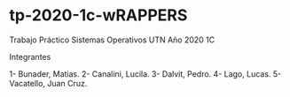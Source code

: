 # tp-2020-1c-wRAPPERS

Trabajo Práctico Sistemas Operativos UTN Año 2020 1C

Integrantes

1- Bunader, Matias.
2- Canalini, Lucila.
3- Dalvit, Pedro.
4- Lago, Lucas.
5- Vacatello, Juan Cruz.
